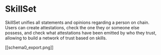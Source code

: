 # SkillSet
SkillSet unifies all statements and opinions regarding a person on chain. Users can create attestations, check the one they or someone else possess, and check what attestations have been emitted by who they trust, allowing to build a network of trust based on skills.

[[schema0_export.png]]
